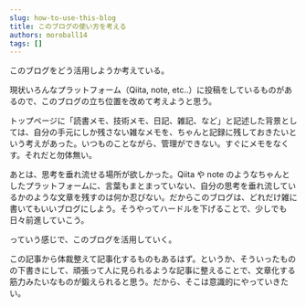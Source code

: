 ```yaml
---
slug: how-to-use-this-blog
title: このブログの使い方を考える
authors: moroball14
tags: []
---
```


このブログをどう活用しようか考えている。

現状いろんなプラットフォーム（Qiita, note, etc..）に投稿をしているものがあるので、このブログの立ち位置を改めて考えようと思う。

<!--truncate-->

トップページに「読書メモ、技術メモ、日記、雑記、など」と記述した背景としては、自分の手元にしか残さない雑なメモを、ちゃんと記録に残しておきたいという考えがあった。いつものことながら、管理ができない。すぐにメモをなくす。それだと勿体無い。

あとは、思考を垂れ流せる場所が欲しかった。Qiita や note のようなちゃんとしたプラットフォームに、言葉もまとまっていない、自分の思考を垂れ流しているかのような文章を残すのは何か忍びない。だからこのブログは、どれだけ雑に書いてもいいブログにしよう。そうやってハードルを下げることで、少しでも日々前進していこう。

っていう感じで、このブログを活用していく。

この記事から体裁整えて記事化するものもあるはず。というか、そういったものの下書きにして、頑張って人に見られるような記事に整えることで、文章化する筋力みたいなものが鍛えられると思う。だから、そこは意識的にやっていきたい。
